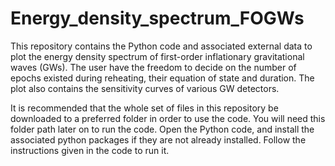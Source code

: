 # Energy_density_spectrum_FOGWs
This repository contains the Python code and associated external data to plot the energy density spectrum of first-order inflationary gravitational waves (GWs). The user have the freedom to decide on the number of epochs existed during reheating, their equation of state and duration. The plot also contains the sensitivity curves of various GW detectors. 

It is recommended that the whole set of files in this repository be downloaded to a preferred folder in order to use the code. You will need this folder path later on to run the code. Open the Python code, and install the associated python packages if they are not already installed. Follow the instructions given in the code to run it.
